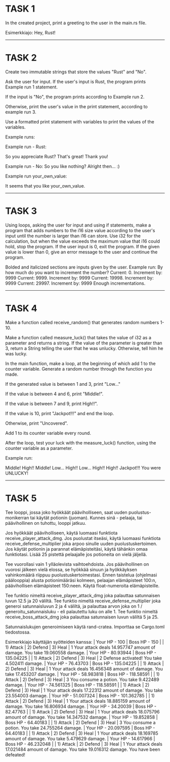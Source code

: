 # TASK 1

In the created project, print a greeting to the user in the main.rs file.

Esimerkkiajo:
Hey, Rust!

---

# TASK 2

Create two immutable strings that store the values ​​"Rust" and "No".

Ask the user for input. If the user's input is Rust, the program prints Example run 1 statement.

If the input is "No", the program prints according to Example run 2.

Otherwise, print the user's value in the print statement, according to example run 3.

Use a formatted print statement with variables to print the values ​​of the variables.

Example runs:

Example run - Rust:

So you appreciate Rust? That's great! Thank you!

Example run - No:
So you like nothing? Alright then... :)

Example run your_own_value:

It seems that you like your_own_value.

---

# TASK 3

Using loops, asking the user for input and using if statements, make a program that adds numbers to the i16 size value according to the user's input until the number is larger than i16 can store. Use i32 for the calculation, but when the value exceeds the maximum value that i16 could hold, stop the program. If the user input is 0, exit the program. If the given value is lower than 0, give an error message to the user and continue the program.

Bolded and italicized sections are inputs given by the user.
Example run:
By how much do you want to increment the number?
Current: 0. Increment by:
9999
Current: 9999. Increment by:
9999
Current: 19998. Increment by:
9999
Current: 29997. Increment by:
9999
Enough incrementations.

---

# TASK 4

Make a function called receive_random() that generates random numbers 1-10.

Make a function called measure_luck() that takes the value of i32 as a parameter and returns a string. If the value of the parameter is greater than 3, return a String telling the user that he was unlucky. Otherwise, tell him he was lucky.

In the main function, make a loop, at the beginning of which add 1 to the counter variable. Generate a random number through the function you made.

If the generated value is between 1 and 3, print "Low..."

If the value is between 4 and 6, print "Middle!".

If the value is between 7 and 9, print High!!".

If the value is 10, print "Jackpot!!!" and end the loop.

Otherwise, print "Uncovered".

Add 1 to its counter variable every round.

After the loop, test your luck with the measure_luck() function, using the counter variable as a parameter.

Example run:

Middle!
High!!
Middle!
Low...
High!!
Low...
High!!
High!!
Jackpot!!!
You were UNLUCKY!

---

# TASK 5

Tee looppi, jossa joko hyökkäät pääviholliseen, saat uuden puolustus-monikerran tai käytät potionin (juoman).
Kunnes sinä - pelaaja, tai päävihollinen on tuhottu, looppi jatkuu.

Jos hyökkäät pääviholliseen, käytä luomaasi funktiota receive_player_attack_dmg.
Jos puolustat itseäsi, käytä luomaasi funktiota receive_defense_multiplier joka arpoo sinulle uuden puolustuskertoimen.
Jos käytät potionin ja parannat elämäpisteitäsi, käytä tähänkin omaa funktiotasi. Lisää 25 pistettä pelaajalle jos potioneita on vielä jäljellä.

Tee vuorollasi vain 1 ylläolevista vaihtoehdoista. Jos päävihollinen on vuorosi jälkeen vielä elossa, se hyökkää sinuun ja hyökkäyksen vahinkomäärä riippuu puolustuskertoimestasi.
Ennen taistelua (ohjelmasi päälooppia) alusta potionimääräsi kolmeen, pelaajan elämäpisteet 100:n, päävihollisen elämäpisteet 150:neen. Käytä float-numeroita elämäpisteille.

Tee funktio nimeltä receive_player_attack_dmg joka palauttaa satunnaisen luvun 12.5 ja 20 väliltä.
Tee funktio nimeltä receive_defense_multiplier joka generoi satunnaisluvun 2 ja 4 väliltä, ja palauttaa arvon joka on 1 / generoitu_satunnaisluku - eli palautettu luku on alle 1.
Tee funktio nimeltä receive_boss_attack_dmg joka palauttaa satunnaisen luvun väliltä 5 ja 25.

Satunnaislukujen generoimiseen käytä rand-cratea. Importtaa se Cargo.toml tiedostossa.

Esimerkkiajo käyttäjän syötteiden kanssa:
| Your HP - 100 | Boss HP - 150 |
| 1) Attack | 2) Defend | 3) Heal |
1
Your attack deals 14.957747 amount of damage.
You take 19.060558 damage.
| Your HP - 80.93944 | Boss HP - 135.04225 |
| 1) Attack | 2) Defend | 3) Heal |
2
Defense activated!
You take 4.502411 damage.
| Your HP - 76.43703 | Boss HP - 135.04225 |
| 1) Attack | 2) Defend | 3) Heal |
1
Your attack deals 16.456348 amount of damage.
You take 17.453207 damage.
| Your HP - 58.983818 | Boss HP - 118.58591 |
| 1) Attack | 2) Defend | 3) Heal |
3
You consume a potion.
You take 9.422489 damage.
| Your HP - 74.561325 | Boss HP - 118.58591 |
| 1) Attack | 2) Defend | 3) Heal |
1
Your attack deals 17.22312 amount of damage.
You take 23.554003 damage.
| Your HP - 51.007324 | Boss HP - 101.362785 |
| 1) Attack | 2) Defend | 3) Heal |
1
Your attack deals 18.885159 amount of damage.
You take 16.806934 damage.
| Your HP - 34.20039 | Boss HP - 82.47763 |
| 1) Attack | 2) Defend | 3) Heal |
1
Your attack deals 18.075796 amount of damage.
You take 14.347532 damage.
| Your HP - 19.852858 | Boss HP - 64.40183 |
| 1) Attack | 2) Defend | 3) Heal |
3
You consume a potion.
You take 24.755264 damage.
| Your HP - 20.097595 | Boss HP - 64.40183 |
| 1) Attack | 2) Defend | 3) Heal |
1
Your attack deals 18.169785 amount of damage.
You take 5.479629 damage.
| Your HP - 14.617966 | Boss HP - 46.232048 |
| 1) Attack | 2) Defend | 3) Heal |
1
Your attack deals 17.021484 amount of damage.
You take 19.016312 damage.
You have been defeated!
